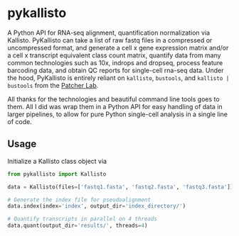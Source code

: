 # pykallisto
A Python API for RNA-seq alignment, quantification normalization via Kallisto. PyKallisto can take a list of raw fastq files in a compressed or uncompressed format, and generate a cell x gene expression matrix and/or
 a cell x transcript equivalent class count matrix, quantify data from many common technologies such as 10x, indrops and dropseq, process feature barcoding data, and obtain QC reports for single-cell rna-seq data. Under the hood, PyKallisto is entirely reliant on `kallisto`, `bustools`, and `kallisto | bustools` from the [Patcher Lab](https://pachterlab.github.io). 

 All thanks for the technologies and beautiful command line tools goes to them. All I did was wrap them in a Python API for easy handling of data in larger pipelines, to allow for pure Python single-cell analysis in a single line of code.

## Usage
Initialize a Kallisto class object via 
```python
from pykallisto import Kallisto 

data = Kallisto(files=['fastq1.fasta', 'fastq2.fasta', 'fastq3.fasta'])

# Generate the index file for pseudoalignment 
data.index(index='index', output_dir='index_directory/')

# Quantify transcripts in parallel on 4 threads
data.quant(output_dir='results/', threads=4)
```
